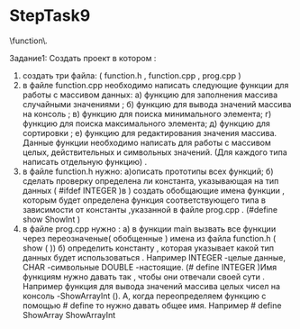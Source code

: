 # StepTask9
\function\\*.*

Задание1:
Создать проект в котором :
1. создать три файла: ( function.h , function.cpp , prog.cpp )
2. в файле function.cpp необходимо написать следующие функции для работы с массивом данных:
а) функцию для заполнения массива случайными значениями ;
б) функцию для вывода значений массива на консоль ;
в) функцию для поиска минимального элемента;
г) функцию для поиска максимального элемента;
д) функцию для сортировки ;
е) функцию для редактирования значения массива.
Данные функции необходимо написать для работы с массивом целых, действительных и символьных значений. (Для каждого типа написать отдельную функцию) .
3. в файле function.h нужно:
а)описать прототипы всех функций;
б) сделать проверку определена ли константа, указывающая на тип данных ( #ifdef INTEGER )в ) создать обобщающие имена функции , которым будет определена функция соответствующего типа в зависимости от константы ,указанной в файле prog.cpp . (#define show ShowInt )
4. в файле prog.cpp нужно :
а) в функции main вызвать все функции через переозначеные( обобщенные ) имена из файла function.h ( show ( ))
б) определить константу , которая указывает какой тип данных будет использоваться . Например INTEGER -целые данные, CHAR -символьные DOUBLE -настоящие. (# define INTEGER )Имя функциям нужно давать так , чтобы они отвечали своей сути . Например функция для вывода значений массива целых чисел на консоль -ShowArrayInt (). А, когда переопределяем функцию с помощью # define то нужно давать общее имя. Например # define ShowArray ShowArrayInt
